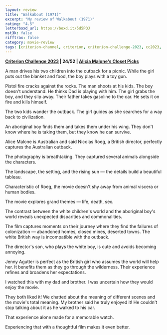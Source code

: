 ```yaml
---
layout: review
title: "Walkabout (1971)"
excerpt: "My review of Walkabout (1971)"
rating: "4.5"
letterboxd_url: https://boxd.it/5d5PQJ
mst3k: false
rifftrax: false
category: movie-review
tags: [criterion-channel, criterion, criterion-challenge-2023, cc2023, sight-and-sound, 1001-movies, ozploitation]
---
```


<b><a href="https://boxd.it/pXW6q/detail" target="_blank" rel="noopener">Criterion Challenge 2023</a> | 24/52 | <a href="https://boxd.it/iYuVa" target="_blank" rel="noopener">Alicia Malone's Closet Picks</a></b>

A man drives his two children into the outback for a picnic. While the girl puts out the blanket and food, the boy plays with a toy gun.

Pistol fire cracks against the rocks. The man shoots at his kids. The boy doesn't understand. He thinks Dad is playing with him. The girl grabs the boy, and they slip away. Their father takes gasoline to the car. He sets it on fire and kills himself.

The two kids wander the outback. The girl guides as she searches for a way back to civilization.

An aboriginal boy finds them and takes them under his wing. They don't know where he is taking them, but they know he can survive.

Alice Malone is Australian and said Nicolas Roeg, a British director, perfectly captures the Australian outback.

The photography is breathtaking. They captured several animals alongside the characters.

The landscape, the setting, and the rising sun — the details build a beautiful tableau.

Characteristic of Roeg, the movie doesn't shy away from animal viscera or human bodies.

The movie explores grand themes — life, death, sex.

The contrast between the white children's world and the aboriginal boy's world reveals unexpected disparities and commonalities.

The film captures moments on their journey where they find the failures of colonization — abandoned homes, closed mines, deserted towns. The white British way is incompatible with the outback.

The director's son, who plays the white boy, is cute and avoids becoming annoying.

Jenny Agutter is perfect as the British girl who assumes the world will help her. It benefits them as they go through the wilderness. Their experience refines and broadens her expectations.

I watched this with my dad and brother. I was uncertain how they would enjoy the movie.

They both liked it! We chatted about the meaning of different scenes and the movie's total meaning. My brother said he truly enjoyed it! He couldn't stop talking about it as he walked to his car.

That experience alone made for a memorable watch.

Experiencing that with a thoughtful film makes it even better.
